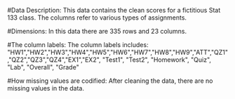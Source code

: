 #Data Description: This data contains the clean scores for a fictitious Stat 133 class. The columns refer to various types of assignments.

#Dimensions: In this data there are 335 rows and 23 columns.

#The column labels: The column labels includes: "HW1","HW2","HW3","HW4","HW5","HW6","HW7","HW8","HW9","ATT","QZ1","QZ2","QZ3","QZ4","EX1","EX2", "Test1", "Test2", "Homework", "Quiz", "Lab", "Overall", "Grade"

#How missing values are codified: After cleaning the data, there are no missing values in the data.
